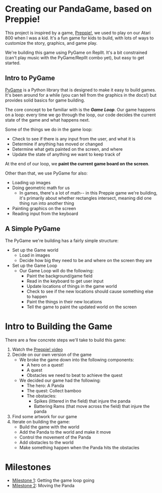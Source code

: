 # Creating our PandaGame, based on Preppie! 

This project is inspired by a game, [Preppie!](https://en.wikipedia.org/wiki/Preppie!_(video_game)), 
we used to play on our Atari 800 when I was a kid. It's a fun game for kids to build, with lots of ways 
to customize the story, graphics, and game play. 

We're building this game using PyGame on ReplIt. It's a bit constrained (can't play music with the PyGame/ReplIt 
combo yet), but easy to get started. 


## Intro to PyGame 

[PyGame](https://www.pygame.org/news) is a Python library that is designed to make it easy to build games. 
It's been around for a while (you can tell from the graphics in the docs!) but provides solid basics for 
game building. 

The core concept to be familiar with is the ***Game Loop***. Our game happens on a loop: every time we 
go through the loop, our code decides the current state of the game and what happens next. 

Some of the things we do in the game loop: 
* Check to see if there is any input from the user, and what it is
* Determine if anything has moved or changed
* Determine what gets painted on the screen, and where
* Update the state of anything we want to keep track of 


At the end of our loop, we **paint the current game board on the screen**. 

Other than that, we use PyGame for also: 
* Loading up images
* Doing geometric math for us
  *  In games, there's a lot of math-- in this Preppie game we're building, it's primarily about 
      whether rectangles intersect, meaning did one thing run into another thing
* Painting graphics on the screen
* Reading input from the keyboard

## A Simple PyGame

The PyGame we're building has a fairly simple structure: 

* Set up the Game world
   * Load in images
   * Decide how big they need to be and where on the screen they are
* Set up the Game Loop
   * Our Game Loop will do the following: 
     * Paint the background/game field
     * Read in the keyboard to get user input
     * Update locations of things in the game world
     * Check to see if the new locations should cause something else to happen
     * Paint the things in their new locations
     * Tell the game to paint the updated world on the screen 


# Intro to Building the Game

There are a few concrete steps we'll take to build this game: 

1. Watch the [Preppie! video](https://www.youtube.com/watch?v=ut32gM6SmoE) 
2. Decide on our own version of the game
   * We broke the game down into the following components: 
      * A hero on a quest! 
      * A quest
      * Obstacles we need to beat to achieve the quest
   * We decided our game had the following: 
      * The hero: A Panda
      * The quest: Collect bamboo
      * The obstacles: 
         * Spikes (littered in the field) that injure the panda
         * Battering Rams (that move across the field) that injure the panda
3. Find some artwork for our game
4. Iterate on building the game: 
   * Build the game with the world
   * Add the Panda to the world and make it move
   * Control the movement of the Panda
   * Add obstacles to the world
   * Make something happen when the Panda hits the obstacles

# Milestones

* [Milestone 1](docs/milestone1.md): Getting the game loop going 
* [Milestone 2](docs/milestone2.md): Moving the Panda

